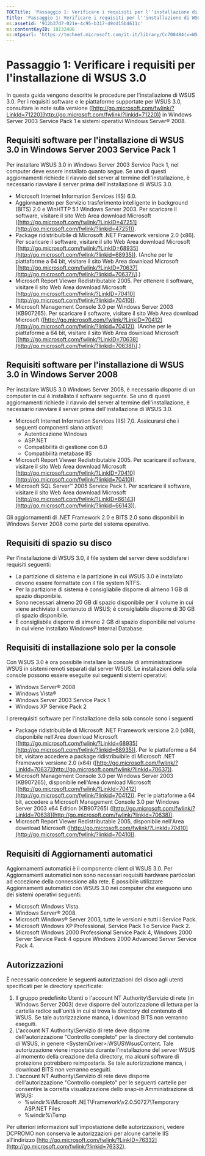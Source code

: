 ```yaml
---
TOCTitle: 'Passaggio 1: Verificare i requisiti per l''installazione di WSUS 3.0'
Title: 'Passaggio 1: Verificare i requisiti per l''installazione di WSUS 3.0'
ms:assetid: '912b37d7-021e-4c95-b317-49dd15b4611c'
ms:contentKeyID: 18132406
ms:mtpsurl: 'https://technet.microsoft.com/it-it/library/Cc708484(v=WS.10)'
---
```


Passaggio 1: Verificare i requisiti per l'installazione di WSUS 3.0
===================================================================

In questa guida vengono descritte le procedure per l'installazione di WSUS 3.0. Per i requisiti software e le piattaforme supportate per WSUS 3.0, consultare le note sulla versione ([http://go.microsoft.com/fwlink/?LinkId=71220](http://go.microsoft.com/fwlink/?linkid=71220)) in Windows Server 2003 Service Pack 1 e sistemi operativi Windows Server® 2008.

Requisiti software per l'installazione di WSUS 3.0 in Windows Server 2003 Service Pack 1
----------------------------------------------------------------------------------------

Per installare WSUS 3.0 in Windows Server 2003 Service Pack 1, nel computer deve essere installato quanto segue. Se uno di questi aggiornamenti richiede il riavvio del server al termine dell'installazione, è necessario riavviare il server prima dell'installazione di WSUS 3.0.

-   Microsoft Internet Information Services (IIS) 6.0.
-   Aggiornamento per Servizio trasferimento intelligente in background (BITS) 2.0 e WinHTTP 5.1 Windows Server 2003. Per scaricare il software, visitare il sito Web Area download Microsoft ([http://go.microsoft.com/fwlink/?LinkID=47251](http://go.microsoft.com/fwlink/?linkid=47251)).
-   Package ridistribuibile di Microsoft .NET Framework versione 2.0 (x86). Per scaricare il software, visitare il sito Web Area download Microsoft ([http://go.microsoft.com/fwlink/?LinkID=68935](http://go.microsoft.com/fwlink/?linkid=68935)). (Anche per le piattaforme a 64 bit, visitare il sito Web Area download Microsoft \[[http://go.microsoft.com/fwlink/?LinkID=70637](http://go.microsoft.com/fwlink/?linkid=70637)\].)
-   Microsoft Report Viewer Redistributable 2005. Per ottenere il software, visitare il sito Web Area download Microsoft [http://go.microsoft.com/fwlink/?LinkID=70410](http://go.microsoft.com/fwlink/?linkid=70410)).
-   Microsoft Management Console 3.0 per Windows Server 2003 (KB907265). Per scaricare il software, visitare il sito Web Area download Microsoft ([http://go.microsoft.com/fwlink/?LinkID=70412](http://go.microsoft.com/fwlink/?linkid=70412)). (Anche per le piattaforme a 64 bit, visitare il sito Web Area download Microsoft \[[http://go.microsoft.com/fwlink/?LinkID=70638](http://go.microsoft.com/fwlink/?linkid=70638)\].)

Requisiti software per l'installazione di WSUS 3.0 in Windows Server 2008
-------------------------------------------------------------------------

Per installare WSUS 3.0 Windows Server 2008, è necessario disporre di un computer in cui è installato il software seguente. Se uno di questi aggiornamenti richiede il riavvio del server al termine dell'installazione, è necessario riavviare il server prima dell'installazione di WSUS 3.0.

-   Microsoft Internet Information Services (IIS) 7,0. Assicurarsi che i seguenti componenti siano attivati:
    -   Autenticazione Windows
    -   ASP.NET
    -   Compatibilità di gestione con 6.0
    -   Compatibilità metabase IIS
-   Microsoft Report Viewer Redistributable 2005. Per scaricare il software, visitare il sito Web Area download Microsoft [http://go.microsoft.com/fwlink/?LinkID=70410](http://go.microsoft.com/fwlink/?linkid=70410)).
-   Microsoft SQL Server™ 2005 Service Pack 1. Per scaricare il software, visitare il sito Web Area download Microsoft [http://go.microsoft.com/fwlink/?LinkID=66143](http://go.microsoft.com/fwlink/?linkid=66143)).

Gli aggiornamenti di .NET Framework 2.0 e BITS 2.0 sono disponibili in Windows Server 2008 come parte del sistema operativo.

Requisiti di spazio su disco
----------------------------

Per l'installazione di WSUS 3.0, il file system del server deve soddisfare i requisiti seguenti:

-   La partizione di sistema e la partizione in cui WSUS 3.0 è installato devono essere formattate con il file system NTFS.
-   Per la partizione di sistema è consigliabile disporre di almeno 1 GB di spazio disponibile.
-   Sono necessari almeno 20 GB di spazio disponibile per il volume in cui viene archiviato il contenuto di WSUS; è consigliabile disporre di 30 GB di spazio disponibile.
-   È consigliabile disporre di almeno 2 GB di spazio disponibile nel volume in cui viene installato Windows® Internal Database.

Requisiti di installazione solo per la console
----------------------------------------------

Con WSUS 3.0 è ora possibile installare la console di amministrazione WSUS in sistemi remoti separati dal server WSUS. Le installazioni della sola console possono essere eseguite sui seguenti sistemi operativi:

-   Windows Server® 2008
-   Windows Vista®
-   Windows Server 2003 Service Pack 1
-   Windows XP Service Pack 2

I prerequisiti software per l'installazione della sola console sono i seguenti

-   Package ridistribuibile di Microsoft .NET Framework versione 2.0 (x86), disponibile nell'Area download Microsoft ([http://go.microsoft.com/fwlink/?LinkId=68935](http://go.microsoft.com/fwlink/?linkid=68935)). Per le piattaforme a 64 bit, visitare accedere a package ridistribuibile di Microsoft .NET Framework versione 2.0 (x64) ([http://go.microsoft.com/fwlink/?LinkId=70637](http://go.microsoft.com/fwlink/?linkid=70637)).
-   Microsoft Management Console 3.0 per Windows Server 2003 (KB907265), disponibile nell'Area download Microsoft ([http://go.microsoft.com/fwlink/?LinkId=70412](http://go.microsoft.com/fwlink/?linkid=70412)). Per le piattaforme a 64 bit, accedere a Microsoft Management Console 3.0 per Windows Server 2003 x64 Edition (KB907265) ([http://go.microsoft.com/fwlink/?LinkId=70638](http://go.microsoft.com/fwlink/?linkid=70638)).
-   Microsoft Report Viewer Redistributable 2005, disponibile nell'Area download Microsoft ([http://go.microsoft.com/fwlink/?LinkId=70410](http://go.microsoft.com/fwlink/?linkid=70410)).

Requisiti di Aggiornamenti automatici
-------------------------------------

Aggiornamenti automatici è il componente client di WSUS 3.0. Per Aggiornamenti automatici non sono necessari requisiti hardware particolari ad eccezione della connessione alla rete. È possibile utilizzare Aggiornamenti automatici con WSUS 3.0 nei computer che eseguono uno dei sistemi operativi seguenti:

-   Microsoft Windows Vista.
-   Windows Server® 2008.
-   Microsoft Windows® Server 2003, tutte le versioni e tutti i Service Pack.
-   Microsoft Windows XP Professional, Service Pack 1 o Service Pack 2.
-   Microsoft Windows 2000 Professional Service Pack 4, Windows 2000 Server Service Pack 4 oppure Windows 2000 Advanced Server Service Pack 4.

Autorizzazioni
--------------

È necessario concedere le seguenti autorizzazioni del disco agli utenti specificati per le directory specificate:

1.  Il gruppo predefinito Utenti o l'account NT Authority\\Servizio di rete (in Windows Server 2003) deve disporre dell'autorizzazione di lettura per la cartella radice sull'unità in cui si trova la directory del contenuto di WSUS. Se tale autorizzazione manca, i download BITS non verranno eseguiti.
2.  L'account NT Authority\\Servizio di rete deve disporre dell'autorizzazione "Controllo completo" per la directory del contenuto di WSUS, in genere &lt;SystemDriver&gt;:WSUS\\WsusContent. Tale autorizzazione viene impostata durante l'installazione del server WSUS al momento della creazione della directory, ma alcuni software di protezione potrebbero reimpostarla. Se tale autorizzazione manca, i download BITS non verranno eseguiti.
3.  L'account NT Authority\\Servizio di rete deve disporre dell'autorizzazione "Controllo completo" per le seguenti cartelle per consentire la corretta visualizzazione dello snap-in Amministrazione di WSUS:
    -   %windir%\\Microsoft .NET\\Framework\\v2.0.50727\\Temporary ASP.NET Files
    -   %windir%\\Temp

Per ulteriori informazioni sull'impostazione delle autorizzazioni, vedere DCPROMO non conserva le autorizzazioni per alcune cartelle IIS all'indirizzo [http://go.microsoft.com/fwlink/?LinkID=76332](http://go.microsoft.com/fwlink/?linkid=76332).
